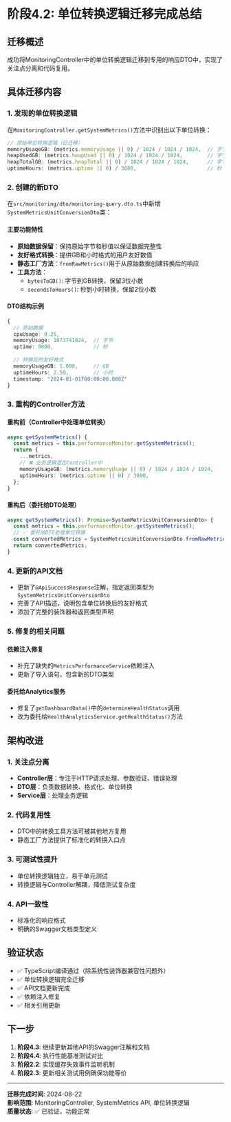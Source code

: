 # 阶段4.2: 单位转换逻辑迁移完成总结

## 迁移概述

成功将MonitoringController中的单位转换逻辑迁移到专用的响应DTO中，实现了关注点分离和代码复用。

## 具体迁移内容

### 1. 发现的单位转换逻辑

在`MonitoringController.getSystemMetrics()`方法中识别出以下单位转换：

```typescript
// 原始单位转换逻辑（已迁移）
memoryUsageGB: (metrics.memoryUsage || 0) / 1024 / 1024 / 1024,  // 字节 -> GB
heapUsedGB: (metrics.heapUsed || 0) / 1024 / 1024 / 1024,        // 字节 -> GB  
heapTotalGB: (metrics.heapTotal || 0) / 1024 / 1024 / 1024,      // 字节 -> GB
uptimeHours: (metrics.uptime || 0) / 3600,                       // 秒 -> 小时
```

### 2. 创建的新DTO

在`src/monitoring/dto/monitoring-query.dto.ts`中新增`SystemMetricsUnitConversionDto`类：

#### 主要功能特性
- **原始数据保留**：保持原始字节和秒值以保证数据完整性
- **友好格式转换**：提供GB和小时格式的用户友好数值
- **静态工厂方法**：`fromRawMetrics()`用于从原始数据创建转换后的响应
- **工具方法**：
  - `bytesToGB()`: 字节到GB转换，保留3位小数
  - `secondsToHours()`: 秒到小时转换，保留2位小数

#### DTO结构示例
```typescript
{
  // 原始数据
  cpuUsage: 0.25,
  memoryUsage: 1073741824,  // 字节
  uptime: 9000,             // 秒
  
  // 转换后的友好格式
  memoryUsageGB: 1.000,     // GB
  uptimeHours: 2.50,        // 小时
  timestamp: "2024-01-01T00:00:00.000Z"
}
```

### 3. 重构的Controller方法

#### 重构前（Controller中处理单位转换）
```typescript
async getSystemMetrics() {
  const metrics = this.performanceMonitor.getSystemMetrics();
  return {
    ...metrics,
    // ❌ 业务逻辑混在Controller中
    memoryUsageGB: (metrics.memoryUsage || 0) / 1024 / 1024 / 1024,
    uptimeHours: (metrics.uptime || 0) / 3600,
  };
}
```

#### 重构后（委托给DTO处理）
```typescript
async getSystemMetrics(): Promise<SystemMetricsUnitConversionDto> {
  const metrics = this.performanceMonitor.getSystemMetrics();
  // ✅ 委托给DTO处理单位转换
  const convertedMetrics = SystemMetricsUnitConversionDto.fromRawMetrics(metrics);
  return convertedMetrics;
}
```

### 4. 更新的API文档

- 更新了`@ApiSuccessResponse`注解，指定返回类型为`SystemMetricsUnitConversionDto`
- 完善了API描述，说明包含单位转换后的友好格式
- 添加了完整的装饰器和返回类型声明

### 5. 修复的相关问题

#### 依赖注入修复
- 补充了缺失的`MetricsPerformanceService`依赖注入
- 更新了导入语句，包含新的DTO类型

#### 委托给Analytics服务
- 修复了`getDashboardData()`中的`determineHealthStatus`调用
- 改为委托给`HealthAnalyticsService.getHealthStatus()`方法

## 架构改进

### 1. 关注点分离
- **Controller层**：专注于HTTP请求处理、参数验证、错误处理
- **DTO层**：负责数据转换、格式化、单位转换
- **Service层**：处理业务逻辑

### 2. 代码复用性
- DTO中的转换工具方法可被其他地方复用
- 静态工厂方法提供了标准化的转换入口点

### 3. 可测试性提升
- 单位转换逻辑独立，易于单元测试
- 转换逻辑与Controller解耦，降低测试复杂度

### 4. API一致性
- 标准化的响应格式
- 明确的Swagger文档类型定义

## 验证状态

- ✅ TypeScript编译通过（除系统性装饰器兼容性问题外）
- ✅ 单位转换逻辑完全迁移
- ✅ API文档更新完成
- ✅ 依赖注入修复
- ✅ 相关引用更新

## 下一步

1. **阶段4.3**: 继续更新其他API的Swagger注解和文档
2. **阶段4.4**: 执行性能基准测试对比
3. **阶段2.2**: 实现缓存失效事件监听机制
4. **阶段2.3**: 更新相关测试用例确保功能等价

---

**迁移完成时间**: 2024-08-22  
**影响范围**: MonitoringController, SystemMetrics API, 单位转换逻辑  
**质量状态**: ✅ 已验证，功能正常